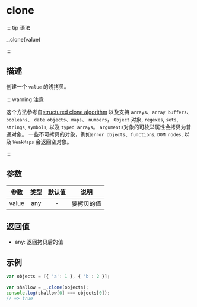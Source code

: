 # clone

::: tip 语法

_.clone(value)

:::

## 描述

创建一个 `value` 的浅拷贝。

::: warning 注意

这个方法参考自[structured clone algorithm](https://mdn.io/Structured_clone_algorithm) 以及支持 `arrays`、`array buffers`、 `booleans`、 `date objects`、`maps`、 `numbers`， `Object` 对象, `regexes`, `sets`, `strings`, `symbols`, 以及 `typed arrays`。 `arguments`对象的可枚举属性会拷贝为普通对象。 一些不可拷贝的对象，例如`error objects`、`functions`, `DOM nodes`, 以及 `WeakMaps` 会返回空对象。

:::

## 参数

| 参数  | 类型  | 默认值 |    说明    |
| :---: | :---: | :----: | :--------: |
| value |  any  |   -    | 要拷贝的值 |

## 返回值

+ any: 返回拷贝后的值

## 示例

```js
var objects = [{ 'a': 1 }, { 'b': 2 }];

var shallow = _.clone(objects);
console.log(shallow[0] === objects[0]);
// => true
```
